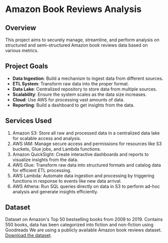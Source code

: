 # Amazon Book Reviews Analysis

## Overview
This project aims to securely manage, streamline, and perform analysis on structured and semi-structured Amazon book reviews data based on various metrics.

## Project Goals
- **Data Ingestion**: Build a mechanism to ingest data from different sources.
- **ETL System**: Transform raw data into the proper format.
- **Data Lake**: Centralized repository to store data from multiple sources.
- **Scalability**: Ensure the system scales as the data size increases.
- **Cloud**: Use AWS for processing vast amounts of data.
- **Reporting**: Build a dashboard to get insights from the data.

## Services Used
1. Amazon S3: Store all raw and processed data in a centralized data lake for scalable access and analysis.
2. AWS IAM: Manage secure access and permissions for resources like S3 buckets, Glue jobs, and Lambda functions.
3. Amazon QuickSight: Create interactive dashboards and reports to visualize insights from the data.
4. AWS Glue: Transform raw data into structured formats and catalog data for efficient ETL processing.
5. AWS Lambda: Automate data ingestion and processing by triggering functions in response to events like new data arrival.
6. AWS Athena: Run SQL queries directly on data in S3 to perform ad-hoc analysis and generate insights efficiently.


## Dataset
Dataset on Amazon's Top 50 bestselling books from 2009 to 2019. Contains 550 books, data has been categorized into fiction and non-fiction using Goodreads
We are using a publicly available Amazon book reviews dataset. [Download the dataset](https://www.kaggle.com/datasets/sootersaalu/amazon-top-50-bestselling-books-2009-2019).
